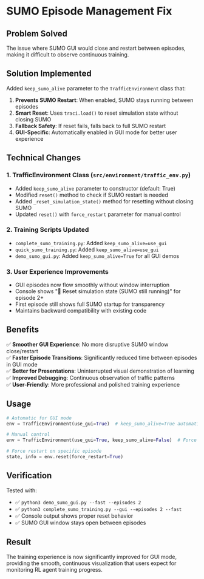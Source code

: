 # SUMO Episode Management Fix

## Problem Solved
The issue where SUMO GUI would close and restart between episodes, making it difficult to observe continuous training.

## Solution Implemented
Added `keep_sumo_alive` parameter to the `TrafficEnvironment` class that:

1. **Prevents SUMO Restart**: When enabled, SUMO stays running between episodes
2. **Smart Reset**: Uses `traci.load()` to reset simulation state without closing SUMO
3. **Fallback Safety**: If reset fails, falls back to full SUMO restart
4. **GUI-Specific**: Automatically enabled in GUI mode for better user experience

## Technical Changes

### 1. TrafficEnvironment Class (`src/environment/traffic_env.py`)
- Added `keep_sumo_alive` parameter to constructor (default: True)
- Modified `reset()` method to check if SUMO restart is needed
- Added `_reset_simulation_state()` method for resetting without closing SUMO
- Updated `reset()` with `force_restart` parameter for manual control

### 2. Training Scripts Updated
- `complete_sumo_training.py`: Added `keep_sumo_alive=use_gui`
- `quick_sumo_training.py`: Added `keep_sumo_alive=use_gui`
- `demo_sumo_gui.py`: Added `keep_sumo_alive=True` for all GUI demos

### 3. User Experience Improvements
- GUI episodes now flow smoothly without window interruption
- Console shows "🔄 Reset simulation state (SUMO still running)" for episode 2+
- First episode still shows full SUMO startup for transparency
- Maintains backward compatibility with existing code

## Benefits

✅ **Smoother GUI Experience**: No more disruptive SUMO window close/restart  
✅ **Faster Episode Transitions**: Significantly reduced time between episodes in GUI mode  
✅ **Better for Presentations**: Uninterrupted visual demonstration of learning  
✅ **Improved Debugging**: Continuous observation of traffic patterns  
✅ **User-Friendly**: More professional and polished training experience  

## Usage

```python
# Automatic for GUI mode
env = TrafficEnvironment(use_gui=True)  # keep_sumo_alive=True automatically

# Manual control
env = TrafficEnvironment(use_gui=True, keep_sumo_alive=False)  # Force restart each episode

# Force restart on specific episode
state, info = env.reset(force_restart=True)
```

## Verification

Tested with:
- ✅ `python3 demo_sumo_gui.py --fast --episodes 2`
- ✅ `python3 complete_sumo_training.py --gui --episodes 2 --fast`
- ✅ Console output shows proper reset behavior
- ✅ SUMO GUI window stays open between episodes

## Result

The training experience is now significantly improved for GUI mode, providing the smooth, continuous visualization that users expect for monitoring RL agent training progress.
